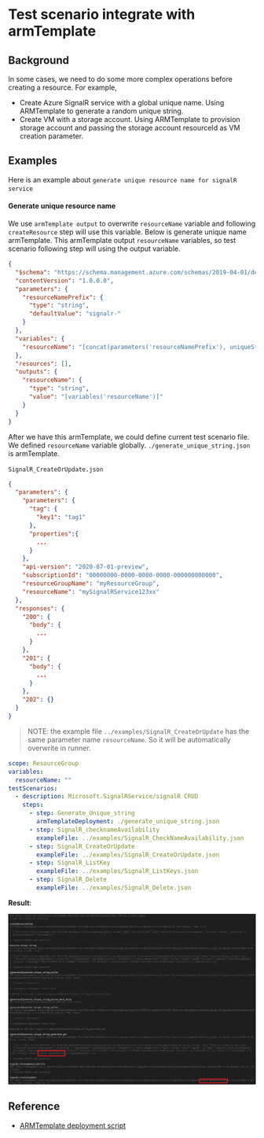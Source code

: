 # Test scenario integrate with armTemplate

## Background

In some cases, we need to do some more complex operations before creating a resource. For example,

- Create Azure SignalR service with a global unique name. Using ARMTemplate to generate a random unique string.
- Create VM with a storage account. Using ARMTemplate to provision storage account and passing the storage account resourceId as VM creation parameter.

## Examples

Here is an example about `generate unique resource name for signalR service`

#### Generate unique resource name

We use `armTemplate output` to overwrite `resourceName` variable and following `createResource` step will use this variable. Below is generate unique name armTemplate. This armTemplate output `resourceName` variables, so test scenario following step will using the output variable.

```json
{
  "$schema": "https://schema.management.azure.com/schemas/2019-04-01/deploymentTemplate.json#",
  "contentVersion": "1.0.0.0",
  "parameters": {
    "resourceNamePrefix": {
      "type": "string",
      "defaultValue": "signalr-"
    }
  },
  "variables": {
    "resourceName": "[concat(parameters('resourceNamePrefix'), uniqueString(resourceGroup().id))]"
  },
  "resources": [],
  "outputs": {
    "resourceName": {
      "type": "string",
      "value": "[variables('resourceName')]"
    }
  }
}
```

After we have this armTemplate, we could define current test scenario file. We defined `resourceName` variable globally. `./generate_unique_string.json` is armTemplate.

`SignalR_CreateOrUpdate.json`

```json
{
  "parameters": {
    "parameters": {
      "tag": {
        "key1": "tag1"
      },
      "properties":{
        ...
      }
    },
    "api-version": "2020-07-01-preview",
    "subscriptionId": "00000000-0000-0000-0000-000000000000",
    "resourceGroupName": "myResourceGroup",
    "resourceName": "mySignalRService123xx"
  },
  "responses": {
    "200": {
      "body": {
        ...
      }
    },
    "201": {
      "body": {
        ...
      }
    },
    "202": {}
  }
}
```

> NOTE: the example file `../examples/SignalR_CreateOrUpdate` has the same parameter name `resourceName`. So it will be automatically overwrite in runner.

```yaml
scope: ResourceGroup
variables:
  resourceName: ""
testScenarios:
  - description: Microsoft.SignalRService/signalR CRUD
    steps:
      - step: Generate_Unique_string
        armTemplateDeployment: ./generate_unique_string.json
      - step: SignalR_checknameAvailability
        exampleFile: ../examples/SignalR_CheckNameAvailability.json
      - step: SignalR_CreateOrUpdate
        exampleFile: ../examples/SignalR_CreateOrUpdate.json
      - step: SignalR_ListKey
        exampleFile: ../examples/SignalR_ListKeys.json
      - step: SignalR_Delete
        exampleFile: ../examples/SignalR_Delete.json
```

**Result**:

![](./armTemplate.png)

## Reference

- [ARMTemplate deployment script](https://docs.microsoft.com/en-us/azure/azure-resource-manager/templates/deployment-script-template)
